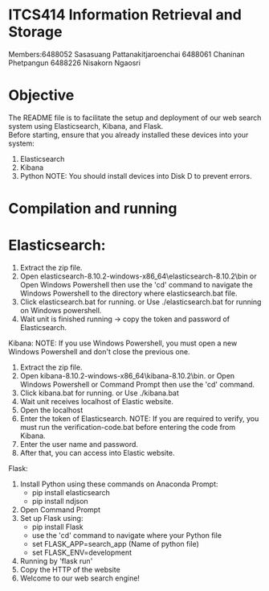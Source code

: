 # ITCS414 Information Retrieval and Storage
Members:6488052 Sasasuang  Pattanakitjaroenchai 
6488061 Chaninan  Phetpangun 
6488226 Nisakorn Ngaosri

# Objective
The README file is to facilitate the setup and deployment of our web search system using Elasticsearch, Kibana, and Flask.  
Before starting, ensure that you already installed these devices into your system:
1. Elasticsearch
2. Kibana
3. Python
NOTE: You should install devices into Disk D to prevent errors.
                         
# Compilation and running
# Elasticsearch:
1. Extract the zip file.
2. Open elasticsearch-8.10.2-windows-x86_64\elasticsearch-8.10.2\bin
   or Open Windows Powershell then use the 'cd' command to navigate the Windows Powershell to the directory where elasticsearch.bat file.
3. Click elasticsearch.bat for running.
   or Use ./elasticsearch.bat for running on Windows powershell.
4. Wait unit is finished running -> copy the token and password of Elasticsearch.

Kibana:
NOTE: If you use Windows Powershell, you must open a new Windows Powershell and don't close the previous one.
1. Extract the zip file.
2. Open kibana-8.10.2-windows-x86_64\kibana-8.10.2\bin.
   or Open Windows Powershell or Command Prompt then use the 'cd' command.
3. Click kibana.bat for running.
   or Use ./kibana.bat
4. Wait unit receives localhost of Elastic website.
5. Open the localhost
6. Enter the token of Elasticsearch.
   NOTE: If you are required to verify, you must run the verification-code.bat before entering the code from Kibana.
7. Enter the user name and password.
8. After that, you can access into Elastic website.

Flask:
1. Install Python using these commands on Anaconda Prompt:
	- pip install elasticsearch
	- pip install ndjson
2. Open Command Prompt 
3. Set up Flask using:
	- pip install Flask
	- use the 'cd' command to navigate where your Python file
	- set FLASK_APP=search_app (Name of python file)
	- set FLASK_ENV=development  
4. Running by 'flask run'
5. Copy the HTTP of the website 
6. Welcome to our web search engine!

